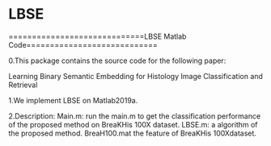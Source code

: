 # LBSE
=============================LBSE Matlab Code============================

0.This package contains the source code for the following paper:
   
Learning Binary Semantic Embedding for Histology Image Classification and Retrieval

1.We implement LBSE on Matlab2019a.

2.Description:
    Main.m:                   run the main.m to get the classification performance 
                                   of the proposed method on BreaKHis 100X dataset.
    LBSE.m:                   a algorithm of the proposed method.
    BreaH100.mat          the feature of BreaKHis 100Xdataset.
    
